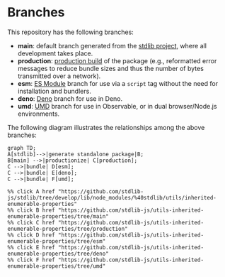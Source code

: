 <!--

@license Apache-2.0

Copyright (c) 2022 The Stdlib Authors.

Licensed under the Apache License, Version 2.0 (the "License");
you may not use this file except in compliance with the License.
You may obtain a copy of the License at

    http://www.apache.org/licenses/LICENSE-2.0

Unless required by applicable law or agreed to in writing, software
distributed under the License is distributed on an "AS IS" BASIS,
WITHOUT WARRANTIES OR CONDITIONS OF ANY KIND, either express or implied.
See the License for the specific language governing permissions and
limitations under the License.

-->

# Branches

This repository has the following branches:

-   **main**: default branch generated from the [stdlib project][stdlib-url], where all development takes place.
-   **production**: [production build][production-url] of the package (e.g., reformatted error messages to reduce bundle sizes and thus the number of bytes transmitted over a network).
-   **esm**: [ES Module][esm-url] branch for use via a `script` tag without the need for installation and bundlers.
-   **deno**: [Deno][deno-url] branch for use in Deno.
-   **umd**: [UMD][umd-url] branch for use in Observable, or in dual browser/Node.js environments.

The following diagram illustrates the relationships among the above branches:

```mermaid
graph TD;
A[stdlib]-->|generate standalone package|B;
B[main] -->|productionize| C[production];
C -->|bundle| D[esm];
C -->|bundle| E[deno];
C -->|bundle| F[umd];

%% click A href "https://github.com/stdlib-js/stdlib/tree/develop/lib/node_modules/%40stdlib/utils/inherited-enumerable-properties"
%% click B href "https://github.com/stdlib-js/utils-inherited-enumerable-properties/tree/main"
%% click C href "https://github.com/stdlib-js/utils-inherited-enumerable-properties/tree/production"
%% click D href "https://github.com/stdlib-js/utils-inherited-enumerable-properties/tree/esm"
%% click E href "https://github.com/stdlib-js/utils-inherited-enumerable-properties/tree/deno"
%% click F href "https://github.com/stdlib-js/utils-inherited-enumerable-properties/tree/umd"
```

[stdlib-url]: https://github.com/stdlib-js/stdlib/tree/develop/lib/node_modules/%40stdlib/utils/inherited-enumerable-properties
[production-url]: https://github.com/stdlib-js/utils-inherited-enumerable-properties/tree/production
[deno-url]: https://github.com/stdlib-js/utils-inherited-enumerable-properties/tree/deno
[umd-url]: https://github.com/stdlib-js/utils-inherited-enumerable-properties/tree/umd
[esm-url]: https://github.com/stdlib-js/utils-inherited-enumerable-properties/tree/esm